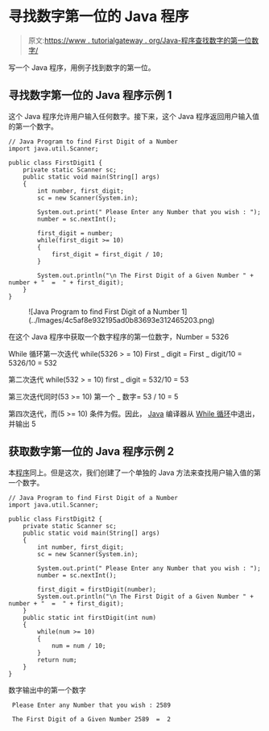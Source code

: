 # 寻找数字第一位的 Java 程序

> 原文:[https://www . tutorialgateway . org/Java-程序查找数字的第一位数字/](https://www.tutorialgateway.org/java-program-to-find-first-digit-of-a-number/)

写一个 Java 程序，用例子找到数字的第一位。

## 寻找数字第一位的 Java 程序示例 1

这个 Java 程序允许用户输入任何数字。接下来，这个 Java 程序返回用户输入值的第一个数字。

```
// Java Program to find First Digit of a Number
import java.util.Scanner;

public class FirstDigit1 {
	private static Scanner sc;
	public static void main(String[] args) 
	{
		int number, first_digit;
		sc = new Scanner(System.in);

		System.out.print(" Please Enter any Number that you wish : ");
		number = sc.nextInt();	

		first_digit = number;
		while(first_digit >= 10)
		{
			first_digit = first_digit / 10;
		}	

		System.out.println("\n The First Digit of a Given Number " + number + "  =  " + first_digit);
	}
}
```

<figure class="wp-block-image">![Java Program to find First Digit of a Number 1](../Images/4c5af8e932195ad0b83693e312465203.png)</figure>

在这个 Java 程序中获取一个数字程序的第一位数字，Number = 5326

While 循环第一次迭代 while(5326 > = 10)
First _ digit = First _ digit/10 = 5326/10 = 532

第二次迭代 while(532 > = 10)
first _ digit = 532/10 = 53

第三次迭代同时(53 >= 10)
第一个 _ 数字= 53 / 10 = 5

第四次迭代，而(5 >= 10)
条件为假。因此， [Java](https://www.tutorialgateway.org/java-tutorial/) 编译器从 [While 循环](https://www.tutorialgateway.org/java-while-loop/)中退出，并输出 5

## 获取数字第一位的 Java 程序示例 2

本[程序](https://www.tutorialgateway.org/learn-java-programs/)同上。但是这次，我们创建了一个单独的 Java 方法来查找用户输入值的第一个数字。

```
// Java Program to find First Digit of a Number
import java.util.Scanner;

public class FirstDigit2 {
	private static Scanner sc;
	public static void main(String[] args) 
	{
		int number, first_digit;
		sc = new Scanner(System.in);

		System.out.print(" Please Enter any Number that you wish : ");
		number = sc.nextInt();	

		first_digit = firstDigit(number);
		System.out.println("\n The First Digit of a Given Number " + number + "  =  " + first_digit);
	}
	public static int firstDigit(int num)
	{
		while(num >= 10)
		{
			num = num / 10;
		}	
		return num;	
	}
}
```

数字输出中的第一个数字

```
 Please Enter any Number that you wish : 2589

 The First Digit of a Given Number 2589  =  2
```